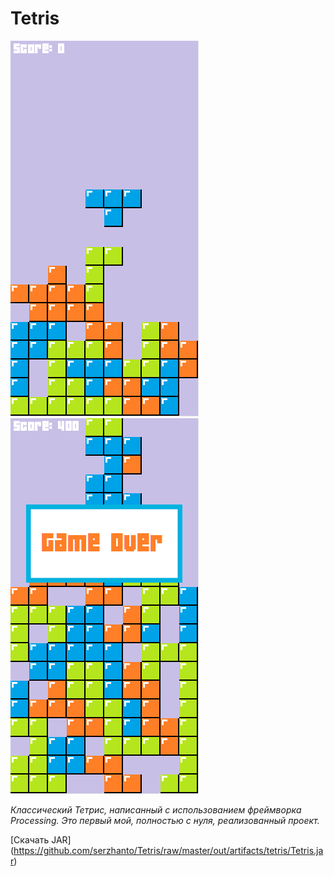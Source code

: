 # Tetris
<img src="https://github.com/serzhanto/Tetris/blob/master/data/screenshot.png" alt="Pull" />
<img src="https://github.com/serzhanto/Tetris/blob/master/data/screenshot2.png" alt="Pull" />

_Классический Тетрис, написанный с использованием фреймворка Processing. Это первый мой, полностью с нуля, реализованный проект._

[Скачать JAR] (https://github.com/serzhanto/Tetris/raw/master/out/artifacts/tetris/Tetris.jar)
